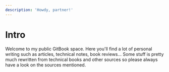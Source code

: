 ```yaml
---
description: 'Howdy, partner!'
---
```


# Intro

Welcome to my public GitBook space. Here you'll find a lot of personal writing such as articles, technical notes, book reviews... Some stuff is pretty much rewritten from technical books and other sources so please always have a look on the sources mentioned.



